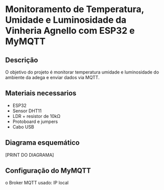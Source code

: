 # Monitoramento de Temperatura, Umidade e Luminosidade da Vinheria Agnello com ESP32 e MyMQTT

## Descrição
O objetivo do projeto é monitorar temperatura umidade e luminosidade do ambiente da adega e enviar dados via MQTT.


## Materiais necessarios
- ESP32
- Sensor DHT11
- LDR + resistor de 10kΩ
- Protoboard e jumpers
- Cabo USB

## Diagrama esquemático
[PRINT DO DIAGRAMA]

## Configuração do MyMQTT
o Broker MQTT usado: IP local

